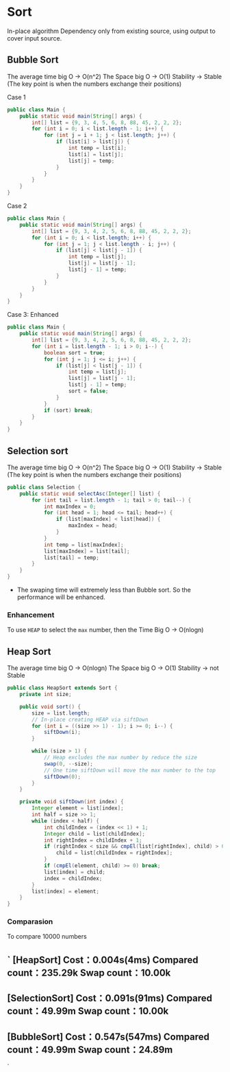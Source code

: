 # Sort

In-place algorithm
Dependency only from existing source, using output to cover input source.

## Bubble Sort

The average time big O -> O(n^2)
The Space big O -> O(1)
Stability -> Stable (The key point is when the numbers exchange their positions)

Case 1

```java
public class Main {
    public static void main(String[] args) {
        int[] list = {9, 3, 4, 5, 6, 8, 88, 45, 2, 2, 2};
        for (int i = 0; i < list.length - 1; i++) {
            for (int j = i + 1; j < list.length; j++) {
                if (list[i] > list[j]) {
                    int temp = list[i];
                    list[i] = list[j];
                    list[j] = temp;
                }
            }
        }
    }
}
```

Case 2

```java
public class Main {
    public static void main(String[] args) {
        int[] list = {9, 3, 4, 2, 5, 6, 8, 88, 45, 2, 2, 2};
        for (int i = 0; i < list.length; i++) {
            for (int j = 1; j < list.length - i; j++) {
                if (list[j] < list[j - 1]) {
                    int temp = list[j];
                    list[j] = list[j - 1];
                    list[j - 1] = temp;
                }
            }
        }
    }
}
```

Case 3: Enhanced

```java
public class Main {
    public static void main(String[] args) {
        int[] list = {9, 3, 4, 2, 5, 6, 8, 88, 45, 2, 2, 2};
        for (int i = list.length - 1; i > 0; i--) {
            boolean sort = true;
            for (int j = 1; j <= i; j++) {
                if (list[j] < list[j - 1]) {
                    int temp = list[j];
                    list[j] = list[j - 1];
                    list[j - 1] = temp;
                    sort = false;
                }
            }
            if (sort) break;
        }
    }
}
```

## Selection sort

The average time big O -> O(n^2)
The Space big O -> O(1)
Stability -> Stable (The key point is when the numbers exchange their positions)

```java
public class Selection {
    public static void selectAsc(Integer[] list) {
        for (int tail = list.length - 1; tail > 0; tail--) {
            int maxIndex = 0;
            for (int head = 1; head <= tail; head++) {
                if (list[maxIndex] < list[head]) {
                    maxIndex = head;
                }
            }
            int temp = list[maxIndex];
            list[maxIndex] = list[tail];
            list[tail] = temp;
        }
    }
}
```

- The swaping time will extremely less than Bubble sort. So the performance will be enhanced.

### Enhancement

To use `HEAP` to select the `max` number, then the Time Big O -> O(nlogn)

## Heap Sort

The average time big O -> O(nlogn)
The Space big O -> O(1)
Stability -> not Stable

```java
public class HeapSort extends Sort {
    private int size;

    public void sort() {
        size = list.length;
        // In-place creating HEAP via siftDown
        for (int i = ((size >> 1) - 1); i >= 0; i--) {
            siftDown(i);
        }

        while (size > 1) {
            // Heap excludes the max number by reduce the size
            swap(0, --size);
            // One time siftDown will move the max number to the top
            siftDown(0);
        }
    }

    private void siftDown(int index) {
        Integer element = list[index];
        int half = size >> 1;
        while (index < half) {
            int childIndex = (index << 1) + 1;
            Integer child = list[childIndex];
            int rightIndex = childIndex + 1;
            if (rightIndex < size && cmpEl(list[rightIndex], child) > 0) {
                child = list[childIndex = rightIndex];
            }
            if (cmpEl(element, child) >= 0) break;
            list[index] = child;
            index = childIndex;
        }
        list[index] = element;
    }
}
```

### Comparasion

To compare 10000 numbers

`
[HeapSort]
Cost：0.004s(4ms) 	Compared count：235.29k	 Swap count：10.00k
------------------------------------------------------------------
[SelectionSort]
Cost：0.091s(91ms) 	Compared count：49.99m	 Swap count：10.00k
------------------------------------------------------------------
[BubbleSort]
Cost：0.547s(547ms) 	Compared count：49.99m	 Swap count：24.89m
------------------------------------------------------------------
`


